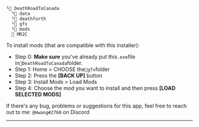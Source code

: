 ```
└📁 DeathRoadToCanada
  └📁 data
  └📁 deathforth
  └📁 gfx
  └📁 mods
  🐴 MR2C
```
To install mods (that are compatible with this installer):
- Step 0: **Make sure** you've already put this`.exe`file  
in`📁DeathRoadToCanada`folder.
- Step 1: Home > CHOOSE the`📁gfx`folder
- Step 2: Press the **\[BACK UP\]** button
- Step 3: Install Mods > Load Mods
- Step 4: Choose the mod you want to install and then press **\[LOAD SELECTED MODS\]**


If there's any bug, problems or suggestions for this app, feel free to reach out to me: `@Hwang#2760` on Discord

---